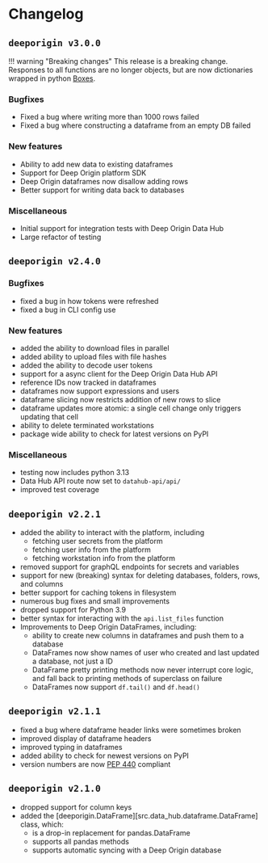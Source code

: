 # Changelog


## `deeporigin v3.0.0`

!!! warning "Breaking changes"
    This release is a breaking change. Responses to all functions are no longer objects, but are now dictionaries wrapped in python [Boxes](https://pypi.org/project/python-box/). 

### Bugfixes

- Fixed a bug where writing more than 1000 rows failed
- Fixed a bug where constructing a dataframe from an empty DB failed


### New features

- Ability to add new data to existing dataframes
- Support for Deep Origin platform SDK
- Deep Origin dataframes now disallow adding rows
- Better support for writing data back to databases

### Miscellaneous 

- Initial support for integration tests with Deep Origin Data Hub
- Large refactor of testing

## `deeporigin v2.4.0`

### Bugfixes

- fixed a bug in how tokens were refreshed
- fixed a bug in CLI config use


### New features

- added the ability to download files in parallel
- added ability to upload files with file hashes 
- added the ability to decode user tokens
- support for a async client for the Deep Origin Data Hub API
- reference IDs now tracked in dataframes 
- dataframes now support expressions and users 
- dataframe slicing now restricts addition of new rows to slice
- dataframe updates more atomic: a single cell change only triggers updating that cell
- ability to delete terminated workstations 
- package wide ability to check for latest versions on PyPI

### Miscellaneous

- testing now includes python 3.13
- Data Hub API route now set to `datahub-api/api/`
- improved test coverage

## `deeporigin v2.2.1`

- added the ability to interact with the platform, including
    - fetching user secrets from the platform
    - fetching user info from the platform
    - fetching workstation info from the platform
- removed support for graphQL endpoints for secrets and variables
- support for new (breaking) syntax for deleting databases, folders, rows, and columns
- better support for caching tokens in filesystem
- numerous bug fixes and small improvements
- dropped support for Python 3.9
- better syntax for interacting with the `api.list_files` function
- Improvements to Deep Origin DataFrames, including:
    - ability to create new columns in dataframes and push them to a database
    - DataFrames now show names of user who created and last updated a database, not just a ID
    - DataFrame pretty printing methods now never interrupt core logic, and fall back to printing methods of superclass on failure
    - DataFrames now support `df.tail()` and `df.head()`

## `deeporigin v2.1.1` 


- fixed a bug where dataframe header links were sometimes broken
- improved display of dataframe headers
- improved typing in dataframes
- added ability to check for newest versions on PyPI
- version numbers are now [PEP 440](https://peps.python.org/pep-0440/) compliant

## `deeporigin v2.1.0` 


- dropped support for column keys
- added the [deeporigin.DataFrame][src.data_hub.dataframe.DataFrame] class, which:
    - is a drop-in replacement for pandas.DataFrame
    - supports all pandas methods
    - supports automatic syncing with a Deep Origin database